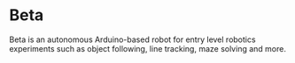 # Beta
Beta is an autonomous Arduino-based robot for entry level robotics experiments such as object following, line tracking, maze solving and more.
